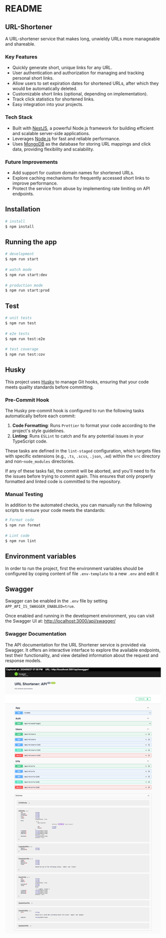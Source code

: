 # README

## URL-Shortener

A URL-shortener service that makes long, unwieldy URLs more manageable and shareable.

### Key Features

- Quickly generate short, unique links for any URL.
- User authentication and authorization for managing and tracking personal short links.
- Allow users to set expiration dates for shortened URLs, after which they would be automatically deleted.
- Customizable short links (optional, depending on implementation).
- Track click statistics for shortened links.
- Easy integration into your projects.

### Tech Stack

- Built with [NestJS](https://nestjs.com/), a powerful Node.js framework for building efficient and scalable server-side applications.
- Leverages [Node.js](https://nodejs.org/) for fast and reliable performance.
- Uses [MongoDB](https://www.mongodb.com/) as the database for storing URL mappings and click data, providing flexibility and scalability.

### Future Improvements

- Add support for custom domain names for shortened URLs.
- Explore caching mechanisms for frequently accessed short links to improve performance.
- Protect the service from abuse by implementing rate limiting on API endpoints.

## Installation

```bash
# install
$ npm install
```

## Running the app

```bash
# development
$ npm run start

# watch mode
$ npm run start:dev

# production mode
$ npm run start:prod
```

## Test

```bash
# unit tests
$ npm run test

# e2e tests
$ npm run test:e2e

# test coverage
$ npm run test:cov
```

## Husky

This project uses [Husky](https://typicode.github.io/husky) to manage Git hooks, ensuring that your code meets quality standards before committing.

### Pre-Commit Hook

The Husky pre-commit hook is configured to run the following tasks automatically before each commit:

1. **Code Formatting**: Runs `Prettier` to format your code according to the project's style guidelines.
2. **Linting**: Runs `ESLint` to catch and fix any potential issues in your TypeScript code.

These tasks are defined in the `lint-staged` configuration, which targets files with specific extensions (e.g., `.ts`, `.scss`, `.json`, `.md`) within the `src` directory and non-`node_modules` directories.

If any of these tasks fail, the commit will be aborted, and you'll need to fix the issues before trying to commit again. This ensures that only properly formatted and linted code is committed to the repository.

### Manual Testing

In addition to the automated checks, you can manually run the following scripts to ensure your code meets the standards:

```bash
# Format code
$ npm run format

# Lint code
$ npm run lint
```

## Environment variables

In order to run the project, first the environment variables should be configured by coping content of file `.env-template` to a new `.env` and edit it

## Swagger

Swagger can be enabled in the `.env` file by setting `APP_API_IS_SWAGGER_ENABLED=true`.

Once enabled and running in the development environment, you can visit the Swagger UI at:
[http://localhost:3000/api/swagger/](http://localhost:3000/api/swagger/)

### Swagger Documentation

The API documentation for the URL Shortener service is provided via Swagger. It offers an interactive interface to explore the available endpoints, test their functionality, and view detailed information about the request and response models.

![Swagger UI](./Swagger-UI.png)
